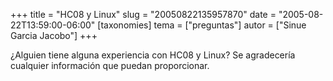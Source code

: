 +++
title = "HC08 y Linux"
slug = "20050822135957870"
date = "2005-08-22T13:59:00-06:00"
[taxonomies]
tema = ["preguntas"]
autor = ["Sinue Garcia Jacobo"]
+++

¿Alguien tiene alguna experiencia con HC08 y Linux? Se agradecería
cualquier información que puedan proporcionar.
